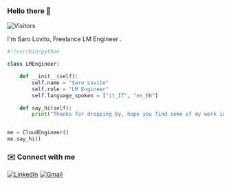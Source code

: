 ### Hello there 👋

![Visitors](https://api.visitorbadge.io/api/visitors?path=https%3A%2F%2Fgithub.com%2FSaroAntonelloLovito&countColor=%23263759)

I'm Saro Lovito, Freelance LM Engineer .

```python
#!/usr/bin/python

class LMEngineer:

    def __init__(self):
        self.name = "Saro Lovito"
        self.role = "LM Engineer"
        self.language_spoken = ["it_IT", "en_EN"]

    def say_hi(self):
        print("Thanks for dropping by, hope you find some of my work interesting.")


me = CloudEngineer()
me.say_hi()
```



### ✉️ Connect with me
[![LinkedIn](https://img.shields.io/badge/linkedin-%230077B5.svg?style=for-the-badge&logo=linkedin&logoColor=white)](https://www.linkedin.com/in/saroantonellolovito)
[![Gmail](https://img.shields.io/badge/Gmail-D14836?style=for-the-badge&logo=gmail&logoColor=white)](mailto:saroantonello.lovito@gmail.com)

